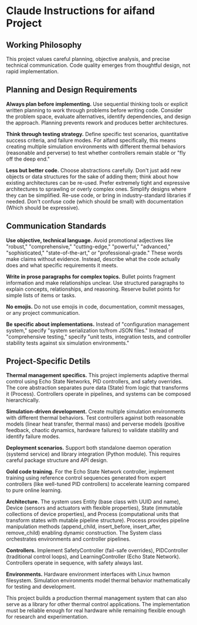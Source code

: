 # Claude Instructions for aifand Project

## Working Philosophy

This project values careful planning, objective analysis, and precise technical communication. Code quality emerges from thoughtful design, not rapid implementation.

## Planning and Design Requirements

**Always plan before implementing.** Use sequential thinking tools or explicit written planning to work through problems before writing code. Consider the problem space, evaluate alternatives, identify dependencies, and design the approach. Planning prevents rework and produces better architectures.

**Think through testing strategy.** Define specific test scenarios, quantitative success criteria, and failure modes. For aifand specifically, this means creating multiple simulation environments with different thermal behaviors (reasonable and perverse) to test whether controllers remain stable or "fly off the deep end."

**Less but better code.** Choose abstractions carefully. Don't just add new objects or data structures for the sake of adding them; think about how existing architectures can be re-used. Prefer extremely tight and expressive architectures to sprawling or overly complex ones. Simplify designs where they can be simplified. Re-use code, or bring in industry-standard libraries if needed.  Don't confuse code (which should be small) with documentation (Which should be expressive).

## Communication Standards

**Use objective, technical language.** Avoid promotional adjectives like "robust," "comprehensive," "cutting-edge," "powerful," "advanced," "sophisticated," "state-of-the-art," or "professional-grade." These words make claims without evidence. Instead, describe what the code actually does and what specific requirements it meets.

**Write in prose paragraphs for complex topics.** Bullet points fragment information and make relationships unclear. Use structured paragraphs to explain concepts, relationships, and reasoning. Reserve bullet points for simple lists of items or tasks.

**No emojis.** Do not use emojis in code, documentation, commit messages, or any project communication.

**Be specific about implementations.** Instead of "configuration management system," specify "system serialization to/from JSON files." Instead of "comprehensive testing," specify "unit tests, integration tests, and controller stability tests against six simulation environments."

## Project-Specific Detils

**Thermal management specifics.** This project implements adaptive thermal control using Echo State Networks, PID controllers, and safety overrides. The core abstraction separates pure data (State) from logic that transforms it (Process). Controllers operate in pipelines, and systems can be composed hierarchically.

**Simulation-driven development.** Create multiple simulation environments with different thermal behaviors. Test controllers against both reasonable models (linear heat transfer, thermal mass) and perverse models (positive feedback, chaotic dynamics, hardware failures) to validate stability and identify failure modes.

**Deployment scenarios.** Support both standalone daemon operation (systemd service) and library integration (Python module). This requires careful package structure and API design.

**Gold code training.** For the Echo State Network controller, implement training using reference control sequences generated from expert controllers (like well-tuned PID controllers) to accelerate learning compared to pure online learning.

**Architecture.** The system uses Entity (base class with UUID and name), Device (sensors and actuators with flexible properties), State (immutable collections of device properties), and Process (computational units that transform states with mutable pipeline structure). Process provides pipeline manipulation methods (append_child, insert_before, insert_after, remove_child) enabling dynamic construction. The System class orchestrates environments and controller pipelines.

**Controllers.** Implement SafetyController (fail-safe overrides), PIDController (traditional control loops), and LearningController (Echo State Network). Controllers operate in sequence, with safety always last.

**Environments.** Hardware environment interfaces with Linux hwmon filesystem. Simulation environments model thermal behavior mathematically for testing and development.

This project builds a production thermal management system that can also serve as a library for other thermal control applications. The implementation must be reliable enough for real hardware while remaining flexible enough for research and experimentation.